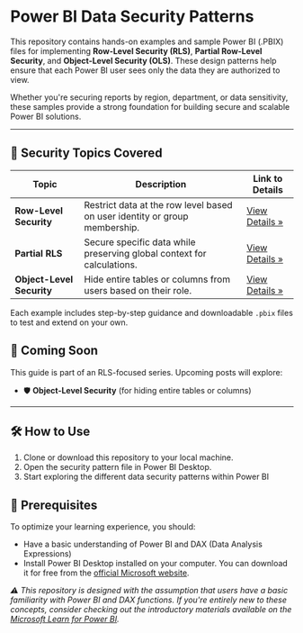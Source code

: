 # Power BI Data Security Patterns

This repository contains hands-on examples and sample Power BI (.PBIX) files for implementing **Row-Level Security (RLS)**, **Partial Row-Level Security**, and **Object-Level Security (OLS)**. These design patterns help ensure that each Power BI user sees only the data they are authorized to view.

Whether you're securing reports by region, department, or data sensitivity, these samples provide a strong foundation for building secure and scalable Power BI solutions.

---

## 🔐 Security Topics Covered

| Topic                  | Description                                                                 | Link to Details |
|------------------------|-----------------------------------------------------------------------------|-----------------|
| **Row-Level Security** | Restrict data at the row level based on user identity or group membership.  | [View Details »](docs/row-level-security.md) |
| **Partial RLS**        | Secure specific data while preserving global context for calculations.      | [View Details »](docs/partial-rls.md) |
| **Object-Level Security** | Hide entire tables or columns from users based on their role.                | [View Details »](docs/object-level-security.md) |

Each example includes step-by-step guidance and downloadable `.pbix` files to test and extend on your own.

## 📩 Coming Soon

This guide is part of an RLS-focused series. Upcoming posts will explore:
- 🛡 **Object-Level Security** (for hiding entire tables or columns)

---
## 🛠 How to Use  

1) Clone or download this repository to your local machine.
2) Open the security pattern file in Power BI Desktop.
3) Start exploring the different data security patterns within Power BI

## 🔑 Prerequisites

To optimize your learning experience, you should:

* Have a basic understanding of Power BI and DAX (Data Analysis Expressions)
* Install Power BI Desktop installed on your computer. You can download it for free from the [official Microsoft website](https://powerbi.microsoft.com/en-us/desktop/).


*⚠️ This repository is designed with the assumption that users have a basic familiarity with Power BI and DAX functions. If you're entirely new to these concepts, consider checking out the introductory materials available on the [Microsoft Learn for Power BI](https://learn.microsoft.com/en-us/training/powerplatform/power-bi?WT.mc_id=powerbi_landingpage-docs-link).*

